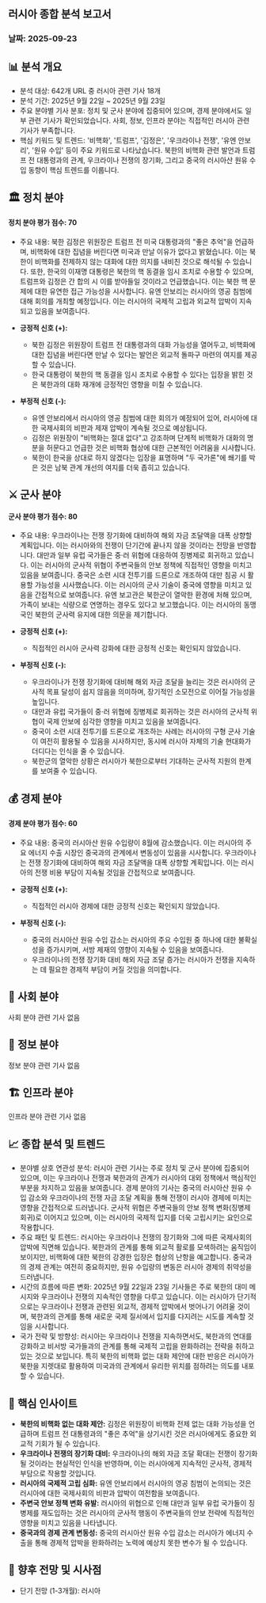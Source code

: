 ## 러시아 종합 분석 보고서
### 날짜: 2025-09-23

## 📊 분석 개요
- 분석 대상: 642개 URL 중 러시아 관련 기사 18개
- 분석 기간: 2025년 9월 22일 ~ 2025년 9월 23일
- 주요 분야별 기사 분포: 정치 및 군사 분야에 집중되어 있으며, 경제 분야에서도 일부 관련 기사가 확인되었습니다. 사회, 정보, 인프라 분야는 직접적인 러시아 관련 기사가 부족합니다.
- 핵심 키워드 및 트렌드: '비핵화', '트럼프', '김정은', '우크라이나 전쟁', '유엔 안보리', '원유 수입' 등이 주요 키워드로 나타났습니다. 북한의 비핵화 관련 발언과 트럼프 전 대통령과의 관계, 우크라이나 전쟁의 장기화, 그리고 중국의 러시아산 원유 수입 동향이 핵심 트렌드를 이룹니다.

## 🏛️ 정치 분야
#### 정치 분야 평가 점수: 70
- 주요 내용:
  북한 김정은 위원장은 트럼프 전 미국 대통령과의 "좋은 추억"을 언급하며, 비핵화에 대한 집념을 버린다면 미국과 만날 이유가 없다고 밝혔습니다. 이는 북한이 비핵화를 전제하지 않는 대화에 대한 의지를 내비친 것으로 해석될 수 있습니다. 또한, 한국의 이재명 대통령은 북한의 핵 동결을 임시 조치로 수용할 수 있으며, 트럼프와 김정은 간 합의 시 이를 받아들일 것이라고 언급했습니다. 이는 북한 핵 문제에 대한 유연한 접근 가능성을 시사합니다. 유엔 안보리는 러시아의 영공 침범에 대해 회의를 개최할 예정입니다. 이는 러시아의 국제적 고립과 외교적 압박이 지속되고 있음을 보여줍니다.

*   **긍정적 신호 (+):**
    *   북한 김정은 위원장이 트럼프 전 대통령과의 대화 가능성을 열어두고, 비핵화에 대한 집념을 버린다면 만날 수 있다는 발언은 외교적 돌파구 마련의 여지를 제공할 수 있습니다.
    *   한국 대통령이 북한의 핵 동결을 임시 조치로 수용할 수 있다는 입장을 밝힌 것은 북한과의 대화 재개에 긍정적인 영향을 미칠 수 있습니다.

*   **부정적 신호 (-):**
    *   유엔 안보리에서 러시아의 영공 침범에 대한 회의가 예정되어 있어, 러시아에 대한 국제사회의 비판과 제재 압박이 계속될 것으로 예상됩니다.
    *   김정은 위원장이 "비핵화는 절대 없다"고 강조하며 단계적 비핵화가 대화의 명분을 허문다고 언급한 것은 비핵화 협상에 대한 근본적인 어려움을 시사합니다.
    *   북한이 한국을 상대로 하지 않겠다는 입장을 표명하며 "두 국가론"에 쐐기를 박은 것은 남북 관계 개선의 여지를 더욱 좁히고 있습니다.

## ⚔️ 군사 분야
#### 군사 분야 평가 점수: 80
- 주요 내용:
  우크라이나는 전쟁 장기화에 대비하여 해외 자금 조달액을 대폭 상향할 계획입니다. 이는 러시아와의 전쟁이 단기간에 끝나지 않을 것이라는 전망을 반영합니다. 대만과 일부 유럽 국가들은 중·러 위협에 대응하여 징병제로 회귀하고 있습니다. 이는 러시아의 군사적 위협이 주변국들의 안보 정책에 직접적인 영향을 미치고 있음을 보여줍니다. 중국은 소련 시대 전투기를 드론으로 개조하여 대만 침공 시 활용할 가능성을 시사했습니다. 이는 러시아의 군사 기술이 중국에 영향을 미치고 있음을 간접적으로 보여줍니다. 유엔 보고관은 북한군이 열악한 환경에 처해 있으며, 가족이 보내는 식량으로 연명하는 경우도 있다고 보고했습니다. 이는 러시아의 동맹국인 북한의 군사력 유지에 대한 의문을 제기합니다.

*   **긍정적 신호 (+):**
    *   직접적인 러시아 군사력 강화에 대한 긍정적 신호는 확인되지 않았습니다.

*   **부정적 신호 (-):**
    *   우크라이나가 전쟁 장기화에 대비해 해외 자금 조달을 늘리는 것은 러시아의 군사적 목표 달성이 쉽지 않음을 의미하며, 장기적인 소모전으로 이어질 가능성을 높입니다.
    *   대만과 유럽 국가들이 중·러 위협에 징병제로 회귀하는 것은 러시아의 군사적 위협이 국제 안보에 심각한 영향을 미치고 있음을 보여줍니다.
    *   중국이 소련 시대 전투기를 드론으로 개조하는 사례는 러시아의 구형 군사 기술이 여전히 활용될 수 있음을 시사하지만, 동시에 러시아 자체의 기술 현대화가 더디다는 인식을 줄 수 있습니다.
    *   북한군의 열악한 상황은 러시아가 북한으로부터 기대하는 군사적 지원의 한계를 보여줄 수 있습니다.

## 💰 경제 분야
#### 경제 분야 평가 점수: 60
- 주요 내용:
  중국의 러시아산 원유 수입량이 8월에 감소했습니다. 이는 러시아의 주요 에너지 수출 시장인 중국과의 관계에서 변동성이 있음을 시사합니다. 우크라이나는 전쟁 장기화에 대비하여 해외 자금 조달액을 대폭 상향할 계획입니다. 이는 러시아의 전쟁 비용 부담이 지속될 것임을 간접적으로 보여줍니다.

*   **긍정적 신호 (+):**
    *   직접적인 러시아 경제에 대한 긍정적 신호는 확인되지 않았습니다.

*   **부정적 신호 (-):**
    *   중국의 러시아산 원유 수입 감소는 러시아의 주요 수입원 중 하나에 대한 불확실성을 증가시키며, 서방 제재의 영향이 지속될 수 있음을 보여줍니다.
    *   우크라이나의 전쟁 장기화 대비 해외 자금 조달 증가는 러시아가 전쟁을 지속하는 데 필요한 경제적 부담이 커질 것임을 의미합니다.

## 👥 사회 분야
사회 분야 관련 기사 없음

## 📡 정보 분야
정보 분야 관련 기사 없음

## 🏗️ 인프라 분야
인프라 분야 관련 기사 없음

## 📈 종합 분석 및 트렌드
- 분야별 상호 연관성 분석: 러시아 관련 기사는 주로 정치 및 군사 분야에 집중되어 있으며, 이는 우크라이나 전쟁과 북한과의 관계가 러시아의 대외 정책에서 핵심적인 부분을 차지하고 있음을 보여줍니다. 경제 분야의 기사는 중국의 러시아산 원유 수입 감소와 우크라이나의 전쟁 자금 조달 계획을 통해 전쟁이 러시아 경제에 미치는 영향을 간접적으로 드러냅니다. 군사적 위협은 주변국들의 안보 정책 변화(징병제 회귀)로 이어지고 있으며, 이는 러시아의 국제적 입지를 더욱 고립시키는 요인으로 작용합니다.
- 주요 패턴 및 트렌드: 러시아는 우크라이나 전쟁의 장기화와 그에 따른 국제사회의 압박에 직면해 있습니다. 북한과의 관계를 통해 외교적 활로를 모색하려는 움직임이 보이지만, 비핵화에 대한 북한의 강경한 입장은 협상의 난항을 예고합니다. 중국과의 경제 관계는 여전히 중요하지만, 원유 수입량의 변동은 러시아 경제의 취약성을 드러냅니다.
- 시간의 흐름에 따른 변화: 2025년 9월 22일과 23일 기사들은 주로 북한의 대미 메시지와 우크라이나 전쟁의 지속적인 영향을 다루고 있습니다. 이는 러시아가 단기적으로는 우크라이나 전쟁과 관련된 외교적, 경제적 압박에서 벗어나기 어려울 것이며, 북한과의 관계를 통해 새로운 국제 질서에서 입지를 다지려는 시도를 계속할 것임을 시사합니다.
- 국가 전략 및 방향성: 러시아는 우크라이나 전쟁을 지속하면서도, 북한과의 연대를 강화하고 비서방 국가들과의 관계를 통해 국제적 고립을 완화하려는 전략을 취하고 있는 것으로 보입니다. 특히 북한의 비핵화 없는 대화 제안에 대한 반응은 러시아가 북한을 지렛대로 활용하여 미국과의 관계에서 유리한 위치를 점하려는 의도를 내포할 수 있습니다.

## 🎯 핵심 인사이트
- **북한의 비핵화 없는 대화 제안:** 김정은 위원장이 비핵화 전제 없는 대화 가능성을 언급하며 트럼프 전 대통령과의 "좋은 추억"을 상기시킨 것은 러시아에게도 중요한 외교적 기회가 될 수 있습니다.
- **우크라이나 전쟁의 장기화 대비:** 우크라이나의 해외 자금 조달 확대는 전쟁이 장기화될 것이라는 현실적인 인식을 반영하며, 이는 러시아에게 지속적인 군사적, 경제적 부담으로 작용할 것입니다.
- **러시아의 국제적 고립 심화:** 유엔 안보리에서 러시아의 영공 침범이 논의되는 것은 러시아에 대한 국제사회의 비판과 압박이 여전함을 보여줍니다.
- **주변국 안보 정책 변화 유발:** 러시아의 위협으로 인해 대만과 일부 유럽 국가들이 징병제를 재도입하는 것은 러시아의 군사적 행동이 주변국들의 안보 전략에 직접적인 영향을 미치고 있음을 나타냅니다.
- **중국과의 경제 관계 변동성:** 중국의 러시아산 원유 수입 감소는 러시아가 에너지 수출을 통해 경제적 압박을 완화하려는 노력에 예상치 못한 변수가 될 수 있습니다.

## 🔮 향후 전망 및 시사점
- 단기 전망 (1-3개월): 러시아
